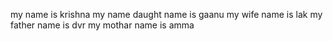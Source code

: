 my name is krishna
my name daught name is gaanu
my wife name is lak
my father name is dvr
my mothar name is amma
